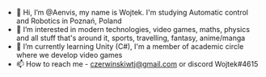 - 👋 Hi, I’m @Aenvis, my name is Wojtek. I'm studying Automatic control and Robotics in Poznań, Poland
- 👀 I’m interested in modern technologies, video games, maths, physics and all stuff that's around it, sports, travelling, fantasy, anime/manga
- 🌱 I’m currently learning Unity (C#), I'm a member of academic circle where we develop video games
- 📫 How to reach me - czerwinskiwtj@gmail.com or discord Wojtek#4615


